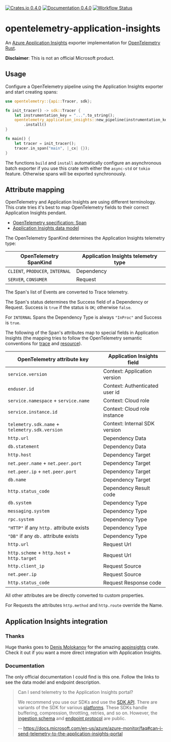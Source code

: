 [![Crates.io 0.4.0](https://img.shields.io/crates/v/opentelemetry-application-insights.svg)](https://crates.io/crates/opentelemetry-application-insights)
[![Documentation 0.4.0](https://docs.rs/opentelemetry-application-insights/badge.svg)](https://docs.rs/opentelemetry-application-insights)
[![Workflow Status](https://github.com/frigus02/opentelemetry-application-insights/workflows/CI/badge.svg)](https://github.com/frigus02/opentelemetry-application-insights/actions?query=workflow%3A%22CI%22)

# opentelemetry-application-insights

An [Azure Application Insights] exporter implementation for [OpenTelemetry Rust].

[Azure Application Insights]: https://docs.microsoft.com/en-us/azure/azure-monitor/app/app-insights-overview
[OpenTelemetry Rust]: https://github.com/open-telemetry/opentelemetry-rust

**Disclaimer**: This is not an official Microsoft product.

## Usage

Configure a OpenTelemetry pipeline using the Application Insights exporter and start creating
spans:

```rust
use opentelemetry::{api::Tracer, sdk};

fn init_tracer() -> sdk::Tracer {
    let instrumentation_key = "...".to_string();
    opentelemetry_application_insights::new_pipeline(instrumentation_key)
        .install()
}

fn main() {
    let tracer = init_tracer();
    tracer.in_span("main", |_cx| {});
}
```

The functions `build` and `install` automatically configure an asynchronous batch exporter if
you use this crate with either the `async-std` or `tokio` feature. Otherwise spans will be
exported synchronously.

## Attribute mapping

OpenTelemetry and Application Insights are using different terminology. This crate tries it's
best to map OpenTelemetry fields to their correct Application Insights pendant.

- [OpenTelemetry specification: Span](https://github.com/open-telemetry/opentelemetry-specification/blob/master/specification/trace/api.md#span)
- [Application Insights data model](https://docs.microsoft.com/en-us/azure/azure-monitor/app/data-model)

The OpenTelemetry SpanKind determines the Application Insights telemetry type:

| OpenTelemetry SpanKind           | Application Insights telemetry type |
| -------------------------------- | ----------------------------------- |
| `CLIENT`, `PRODUCER`, `INTERNAL` | Dependency                          |
| `SERVER`, `CONSUMER`             | Request                             |

The Span's list of Events are converted to Trace telemetry.

The Span's status determines the Success field of a Dependency or Request. Success is `true` if
the status is `OK`; otherwise `false`.

For `INTERNAL` Spans the Dependency Type is always `"InProc"` and Success is `true`.

The following of the Span's attributes map to special fields in Application Insights (the
mapping tries to follow the OpenTelemetry semantic conventions for [trace] and [resource]).

[trace]: https://github.com/open-telemetry/opentelemetry-specification/tree/master/specification/trace/semantic_conventions
[resource]: https://github.com/open-telemetry/opentelemetry-specification/tree/master/specification/resource/semantic_conventions

| OpenTelemetry attribute key                    | Application Insights field     |
| ---------------------------------------------- | ------------------------------ |
| `service.version`                              | Context: Application version   |
| `enduser.id`                                   | Context: Authenticated user id |
| `service.namespace` + `service.name`           | Context: Cloud role            |
| `service.instance.id`                          | Context: Cloud role instance   |
| `telemetry.sdk.name` + `telemetry.sdk.version` | Context: Internal SDK version  |
| `http.url`                                     | Dependency Data                |
| `db.statement`                                 | Dependency Data                |
| `http.host`                                    | Dependency Target              |
| `net.peer.name` + `net.peer.port`              | Dependency Target              |
| `net.peer.ip` + `net.peer.port`                | Dependency Target              |
| `db.name`                                      | Dependency Target              |
| `http.status_code`                             | Dependency Result code         |
| `db.system`                                    | Dependency Type                |
| `messaging.system`                             | Dependency Type                |
| `rpc.system`                                   | Dependency Type                |
| `"HTTP"` if any `http.` attribute exists       | Dependency Type                |
| `"DB"` if any `db.` attribute exists           | Dependency Type                |
| `http.url`                                     | Request Url                    |
| `http.scheme` + `http.host` + `http.target`    | Request Url                    |
| `http.client_ip`                               | Request Source                 |
| `net.peer.ip`                                  | Request Source                 |
| `http.status_code`                             | Request Response code          |

All other attributes are be directly converted to custom properties.

For Requests the attributes `http.method` and `http.route` override the Name.

## Application Insights integration

### Thanks

Huge thanks goes to [Denis Molokanov] for the amazing [appinsights] crate.
Check it out if you want a more direct integration with Application Insights.

[Denis Molokanov]: https://github.com/dmolokanov
[appinsights]: https://github.com/dmolokanov/appinsights-rs

### Documentation

The only official documentation I could find is this one. Follow the links to
see the data model and endpoint description.

> Can I send telemetry to the Application Insights portal?
>
> We recommend you use our SDKs and use the [SDK API]. There are variants of
> the SDK for various [platforms]. These SDKs handle buffering, compression,
> throttling, retries, and so on. However, the [ingestion schema] and [endpoint
> protocol] are public.
>
> -- https://docs.microsoft.com/en-us/azure/azure-monitor/faq#can-i-send-telemetry-to-the-application-insights-portal

[SDK API]: https://docs.microsoft.com/en-us/azure/azure-monitor/app/api-custom-events-metrics
[platforms]: https://docs.microsoft.com/en-us/azure/azure-monitor/app/platforms
[ingestion schema]: https://github.com/microsoft/ApplicationInsights-dotnet/tree/master/BASE/Schema/PublicSchema
[endpoint protocol]: https://github.com/Microsoft/ApplicationInsights-Home/blob/master/EndpointSpecs/ENDPOINT-PROTOCOL.md
